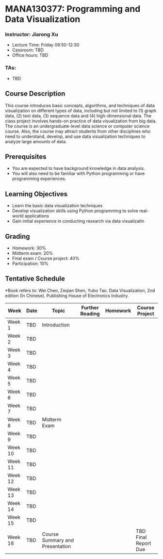 # MANA130377: Programming and Data Visualization

### Instructor: Jiarong Xu
- Lecture Time: Friday 09:50-12:30
- Cassroom: TBD
- Office hours: TBD

### TAs:
- TBD


## Course Description
This course introduces basic concepts, algorithms, and techniques of data visualization on different types of data, including but not limited to (1) graph data, (2) text data, (3) sequence data and (4) high-dimensional data. The class project involves hands-on practice of data visualization from big data. The course is an undergraduate-level data science or computer science course. Also, the course may attract students from other disciplines who need to understand, develop, and use data visualization techniques to analyze large amounts of data.

## Prerequisites
- You are expected to have background knowledge in data analysis.
-	You will also need to be familiar with Python programming or have programming experiences.

## Learning Objectives
- Learn the basic data visualization techniques
- Develop visualization skills using Python programming to solve real-world applications
- Gain initial experience in conducting research via data visualizatin

## Grading
-	Homework: 30%
-	Midterm exam: 20%
-	Final exam / Course project: 40%
-	Participation: 10%

## Tentative Schedule
*Book refers to: Wei Chen, Zeqian Shen, Yubo Tao. Data Visualization, 2nd edition (In Chinese). Publishing House of Electronics Industry.


| Week | Date | Topic | Further Reading | Homework| Course Project|
| ------- | ------ | ------ | -------- | ------ | ------ | 
| Week 1 |TBD |Introduction||||
| Week 2 |TBD |||||
| Week 3 |TBD |||||
| Week 4 |TBD |||||
| Week 5 |TBD |||||
| Week 6 |TBD |||||
| Week 7 |TBD |||||
| Week 8 |TBD |Midterm Exam||||
| Week 9 |TBD |||||
| Week 10 |TBD |||||
| Week 11 |TBD |||||
| Week 12 |TBD |||||
| Week 13 |TBD |||||
| Week 14 |TBD |||||
| Week 15 |TBD |||||
| Week 16 |TBD |Course Summary and Presentation|||TBD Final Report Due|

